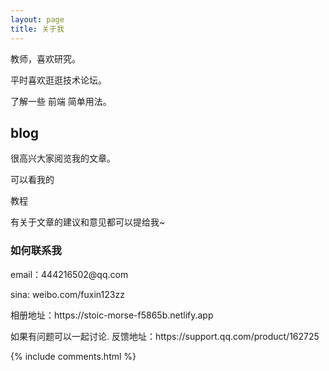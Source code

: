 ```yaml
---
layout: page
title: 关于我 
---
```


教师，喜欢研究。
<p>
平时喜欢逛逛技术论坛。
<p>
了解一些 前端 简单用法。

<p>

<h2> blog </h2>  

<p>

很高兴大家阅览我的文章。

<p>

可以看我的 

教程

<p>

有关于文章的建议和意见都可以提给我~ 



<p> 

<p> 


<h3> 如何联系我 </h3>  

<p> 
email：444216502@qq.com      

<p> 
sina: weibo.com/fuxin123zz
<p> 
相册地址：https://stoic-morse-f5865b.netlify.app
<p> 
如果有问题可以一起讨论. 
反馈地址：https://support.qq.com/product/162725
<p> 



{% include comments.html %}

